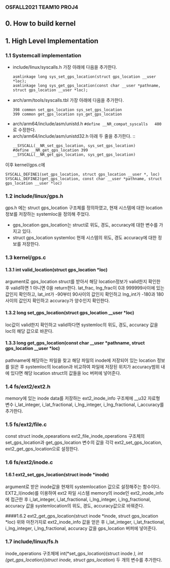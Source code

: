 ### OSFALL2021 TEAM10 PROJ4

## 0. How to build kernel


## 1. High Level Implementation
### 1.1 Systemcall implementation
* include/linux/syscalls.h
    가장 아래에 다음을 추가한다. 
    ```
    asmlinkage long sys_set_gps_location(struct gps_location __user *loc);
    asmlinkage long sys_get_gps_location(const char __user *pathname, struct gps_location __user *loc);
    ```
* arch/arm/tools/syscalls.tbl
    가장 아래에 다음을 추가한다.
    ```
    398 common set_gps_location sys_set_gps_location
    399 common get_gps_location sys_get_gps_location
    ```
* arch/arm64/include/asm/unistd.h
    `#define __NR_compat_syscalls   400`
    로 수정한다.  
* arch/arm64/include/asm/unistd32.h
    아래 두 줄을 추가한다.  ::
    ```#define __NR_set_gps_location 398
    __SYSCALL(__NR_set_gps_location, sys_set_gps_location)
    #define __NR_get_gps_location 399
    __SYSCALL(__NR_get_gps_location, sys_get_gps_location)
    ```
이후 kernel/gps.c에  
```
SYSCALL_DEFINE1(set_gps_location, struct gps_location __user *, loc)
SYSCALL_DEFINE2(get_gps_location, const char __user *pathname, struct gps_location __user *loc)
```

### 1.2 include/linux/gps.h
gps.h 에는 struct gps_location 구조체를 정의하였고, 현재 시스템에 대한 location정보를 저장하는 systemloc을 정의해 주었다.
* gps_location
gps_location는 struct로 위도, 경도, accuracy에 대한 변수를 가지고 있다.
* struct gps_location systemloc
현재 시스템의 위도, 경도 accuracy에 대한 정보를 저장한다.

### 1.3 kernel/gps.c
#### 1.3.1 int valid_location(struct gps_location *loc)
argument로 gps_location struct를 받아서 해당 location정보가 valid한지 확인한 후 valid하면 1 아니면 0을 return한다.
lat_frac, lng_frac이 0과 999999사이에 있는 값인지 확인하고, lat_int가 -90부터 90사이의 값인지 확인하고 lng_int가 -180과 180사이의 값인지 확인하고 accuracy가 양수인지 확인한다.

#### 1.3.2 long set_gps_location(struct gps_location __user *loc)
loc값이 valid한지 확인하고 valid하다면 systemloc의 위도, 경도, accuracy 값을 loc의 해당 값으로 바꾼다.

#### 1.3.3 long get_gps_location(const char __user *pathname, struct gps_location __user *loc)
pathname에 해당하는 파일을 찾고 해당 파일의 inode에 저장되어 있는 location 정보를 읽은 후 systemloc의 location과 비교하여 파일에 저장된 위치가 accuracy범위 내에 있다면 해당 location struct의 값들을 loc 버퍼에 넣어준다.

### 1.4 fs/ext2/ext2.h
memory에 있는 inode data를 저장하는 ext2_inode_info 구조체에 __u32 자료형 변수 i_lat_integer, i_lat_fractional, i_lng_integer, i_lng_fractional, i_accuracy를 추가한다.


### 1.5 fs/ext2/file.c
const struct inode_opearations ext2_file_inode_operations 구조체의 set_gps_location과 get_gps_location 변수의 값을 각각 ext2_set_gps_location, ext2_get_gps_location으로 설정한다.


### 1.6 fs/ext2/inode.c
#### 1.6.1 ext2_set_gps_location(struct inode *inode)
argument로 받은 inode값을 현재의 systemlocation 값으로 설정해주는 함수이다. EXT2_I(inode)를 이용하여 ext2 파일 시스템 memory의 inode인 ext2_inode_info에 접근한 후 i_lat_integer, i_lat_fractional, i_lng_integer, i_lng_fractional, accuracy 값을 systemlocation의 위도, 경도, accuracy값으로 바꿔준다.

####1.6.2 ext2_get_gps_location(struct inode *inode, struct gps_location *loc)
위와 마찬가지로 ext2_inode_info 값을 얻은 후 i_lat_integer, i_lat_fractional, i_lng_integer, i_lng_fractional, accuracy 값을 gps_location 버퍼에 넣어준다.

### 1.7 include/linux/fs.h
inode_operations 구조체에 int(*set_gps_location)(struct inode *), int (*get_gps_location)(struct inode*, struct gps_location*) 두 개의 변수를 추가한다.

